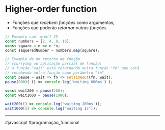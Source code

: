 # Higher-order function
- Funções que *recebem funções* como argumentos;
- Funções que poderão *retornar outras funções*.

```js
// Exemplo com .map() JS
const numbers = [2, 4, 8, 16];
const square = n => n *n;
const saqueredNumber = numbers.map(square);

// Exemplo de um retorno de função
// (currying ou aplicação parcial de função)
// a função "wait" está retornando outra função "fn" que está
// recebendo outra função como parâmetro "fn"
const pause = wait => fn => setTimeout(fn, wait);
pause(600)( () => console.log('waiting 600ms') );

const wait200 = pause(200);
const wait1000 = pause(1000);

wait200(() => console.log('waiting 200ms'));
wait1000(() => console.log('waiting 1s'));
```
---
#javascript #programação_funcional 